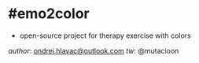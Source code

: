 #emo2color
====================

- open-source project for therapy exercise with colors

*author*: ondrej.hlavac@outlook.com
*tw*: @mutacioon

